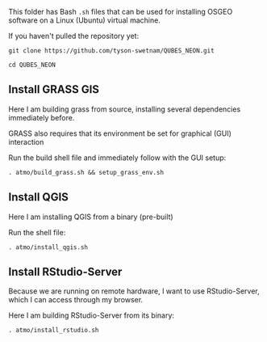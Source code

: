 This folder has Bash `.sh` files that can be used for installing OSGEO software on a Linux (Ubuntu) virtual machine.

If you haven't pulled the repository yet:

```
git clone https://github.com/tyson-swetnam/QUBES_NEON.git

cd QUBES_NEON

```

## Install GRASS GIS

Here I am building grass from source, installing several dependencies immediately before. 

GRASS also requires that its environment be set for graphical (GUI) interaction

Run the build shell file and immediately follow with the GUI setup:

```
. atmo/build_grass.sh && setup_grass_env.sh
```

## Install QGIS

Here I am installing QGIS from a binary (pre-built) 

Run the shell file:

```
. atmo/install_qgis.sh

```

## Install RStudio-Server

Because we are running on remote hardware, I want to use RStudio-Server, which I can access through my browser.

Here I am building RStudio-Server from its binary:

```
. atmo/install_rstudio.sh
```
